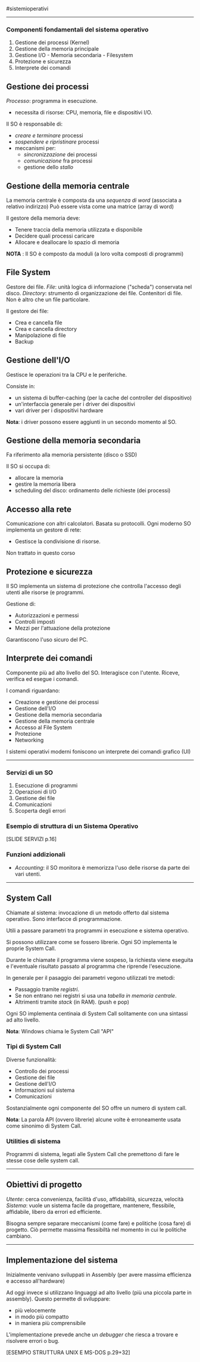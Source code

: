 #sistemioperativi 

---
### Componenti fondamentali del sistema operativo
1. Gestione dei processi (Kernel)
2. Gestione della memoria principale
3. Gestione I/O - Memoria secondaria - Filesystem
4. Protezione e sicurezza
5. Interprete dei comandi

## Gestione dei processi
*Processo*: programma in esecuzione.
- necessita di risorse: CPU, memoria, file e dispositivi I/O.

Il SO è responsabile di:
- *creare e terminare* processi
- *sospendere e ripristinare* processi
- meccanismi per:
	- *sincronizzazione* dei processi
	- *comunicazione* fra processi
	- gestione dello *stallo*

## Gestione della memoria centrale
La memoria centrale è composta da una *sequenza di word* (associata a relativo indirizzo)
Può essere vista come una matrice (array di word)

Il gestore della memoria deve:
- Tenere traccia della memoria utilizzata e disponibile
- Decidere quali processi caricare
- Allocare e deallocare lo spazio di memoria

**NOTA** : Il SO è composto da moduli (a loro volta composti di programmi)

## File System
Gestore dei file.
*File*: unità logica di informazione ("scheda") conservata nel disco.
*Directory*: strumento di organizzazione dei file. Contenitori di file. Non è altro che un file particolare.

Il gestore dei file:
- Crea e cancella file
- Crea e cancella directory
- Manipolazione di file
- Backup

## Gestione dell'I/O
Gestisce le operazioni tra la CPU e le periferiche.

Consiste in:
- un sistema di buffer-caching (per la cache del controller del dispositivo)
- un'interfaccia generale per i driver dei dispositivi
- vari driver per i dispositivi hardware

**Nota**: i driver possono essere aggiunti in un secondo momento al SO.

## Gestione della memoria secondaria
Fa riferimento alla memoria persistente (disco o SSD)

Il SO si occupa di:
- allocare la memoria
- gestire la memoria libera
- scheduling del disco: ordinamento delle richieste (dei processi)

## Accesso alla rete
Comunicazione con altri calcolatori. Basata su protocolli.
Ogni moderno SO implementa un gestore di rete:
- Gestisce la condivisione di risorse.

Non trattato in questo corso

## Protezione e sicurezza
Il SO implementa un sistema di protezione che controlla l'accesso degli utenti alle risorse (e programmi.

Gestione di:
- Autorizzazioni e permessi
- Controlli imposti
- Mezzi per l'attuazione della protezione

Garantiscono l'uso sicuro del PC.

## Interprete dei comandi
Componente più ad alto livello del SO. Interagisce con l'utente.
Riceve, verifica ed esegue i comandi.

I comandi riguardano:
- Creazione e gestione dei processi
- Gestione dell'I/O
- Gestione della memoria secondaria
- Gestione della memoria centrale
- Accesso al File System
- Protezione
- Networking

I sistemi operativi moderni foniscono un interprete dei comandi grafico (UI)

---
### Servizi di un SO
1. Esecuzione di programmi
2. Operazioni di I/O
3. Gestione dei file
4. Comunicazioni
5. Scoperta degli errori

### Esempio di struttura di un Sistema Operativo
[SLIDE SERVIZI p.16]

### Funzioni addizionali
- *Accounting*: il SO monìtora è memorizza l'uso delle risorse da parte dei vari utenti.

---
## System Call
Chiamate al sistema: invocazione di un metodo offerto dal sistema operativo.
Sono interfacce di programmazione.

Utili a passare parametri tra programmi in esecuzione e sistema operativo.

Si possono utilizzare come se fossero librerie.
Ogni SO implementa le proprie System Call.

Durante le chiamate il programma viene sospeso, la richiesta viene eseguita e l'eventuale risultato passato al programma che riprende l'esecuzione.

In generale per il pasaggio dei parametri vegono utilizzati tre metodi:
- Passaggio tramite *registri*.
- Se non entrano nei registri si usa una *tabella in memoria centrale*.
- Altrimenti tramite *stack* (in RAM). (push e pop)

Ogni SO implementa centinaia di System Call solitamente con una sintassi ad alto livello.

**Nota**: Windows chiama le System Call "API"

### Tipi di System Call
Diverse funzionalità:
- Controllo dei processi
- Gestione dei file
- Gestione dell'I/O
- Informazioni sul sistema
- Comunicazioni

Sostanzialmente ogni componente del SO offre un numero di system call.

**Nota**: La parola API (ovvero librerie) alcune volte è erroneamente usata come sinonimo di System Call.

### Utilities di sistema
Programmi di sistema, legati alle System Call che premettono di fare le stesse cose delle system call.

---
## Obiettivi di progetto
*Utente*: cerca convenienza, facilità d'uso, affidabilità, sicurezza, velocità
*Sistema*: vuole un sistema facile da progettare, mantenere, flessibile, affidabile, libero da errori ed efficiente.

Bisogna sempre separare meccanismi (come fare) e politiche (cosa fare) di progetto.
Ciò permette massima flessibiltà nel momento in cui le politiche cambiano.

---
## Implementazione del sistema
Inizialmente venivano sviluppati in Assembly (per avere massima efficienza e accesso all'hardware)

Ad oggi invece si utilizzano linguaggi ad alto livello (più una piccola parte in assembly). Questo permette di sviluppare:
- più velocemente
- in modo più compatto
- in maniera più comprensibile

L'implementazione prevede anche un *debugger* che riesca a trovare e risolvere errori o bug.


[ESEMPIO STRUTTURA UNIX E MS-DOS p.29+32]




